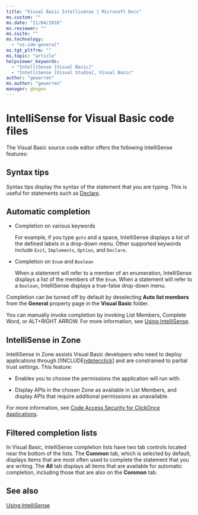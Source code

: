 ```yaml
---
title: "Visual Basic Intellisense | Microsoft Docs"
ms.custom: ""
ms.date: "11/04/2016"
ms.reviewer: ""
ms.suite: ""
ms.technology: 
  - "vs-ide-general"
ms.tgt_pltfrm: ""
ms.topic: "article"
helpviewer_keywords: 
  - "IntelliSense [Visual Basic]"
  - "IntelliSense [Visual Studio], Visual Basic"
author: "gewarren"
ms.author: "gewarren"
manager: ghogen
---
```

# IntelliSense for Visual Basic code files

The Visual Basic source code editor offers the following IntelliSense features:

## Syntax tips

Syntax tips display the syntax of the statement that you are typing. This is useful for statements such as [Declare](/dotnet/visual-basic/language-reference/statements/declare-statement).

## Automatic completion

- Completion on various keywords

     For example, if you type `goto` and a space, IntelliSense displays a list of the defined labels in a drop-down menu. Other supported keywords include `Exit`, `Implements`, `Option`, and `Declare`.

- Completion on `Enum` and `Boolean`

    When a statement will refer to a member of an enumeration, IntelliSense displays a list of the members of the `Enum`. When a statement will refer to a `Boolean`, IntelliSense displays a true-false drop-down menu.

Completion can be turned off by default by deselecting **Auto list members** from the **General** property page in the **Visual Basic** folder.

You can manually invoke completion by invoking List Members, Complete Word, or ALT+RIGHT ARROW. For more information, see [Using IntelliSense](../ide/using-intellisense.md).

## IntelliSense in Zone

IntelliSense in Zone assists Visual Basic developers who need to deploy applications through [!INCLUDE[ndptecclick](../deployment/includes/ndptecclick_md.md)] and are constrained to partial trust settings. This feature:

- Enables you to choose the permissions the application will run with.

- Display APIs in the chosen Zone as available in List Members, and display APIs that require additional permissions as unavailable.

For more information, see [Code Access Security for ClickOnce Applications](../deployment/code-access-security-for-clickonce-applications.md).

## Filtered completion lists

In Visual Basic, IntelliSense completion lists have two tab controls located near the bottom of the lists. The **Common** tab, which is selected by default, displays items that are most often used to complete the statement that you are writing. The **All** tab displays all items that are available for automatic completion, including those that are also on the **Common** tab.

## See also

[Using IntelliSense](../ide/using-intellisense.md)